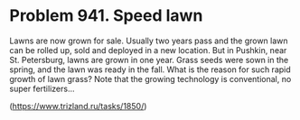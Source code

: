 # Problem 941. Speed ​​lawn

Lawns are now grown for sale. Usually two years pass and the grown lawn can be rolled up, sold and deployed in a new location. But in Pushkin, near St. Petersburg, lawns are grown in one year. Grass seeds were sown in the spring, and the lawn was ready in the fall. What is the reason for such rapid growth of lawn grass? Note that the growing technology is conventional, no super fertilizers...

(https://www.trizland.ru/tasks/1850/)